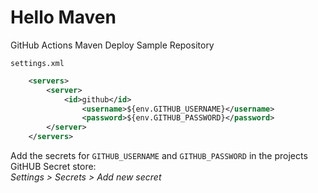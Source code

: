 # Hello Maven

GitHub Actions Maven Deploy Sample Repository

`settings.xml`

```xml
    <servers>
        <server>
            <id>github</id>
                <username>${env.GITHUB_USERNAME}</username> 
                <password>${env.GITHUB_PASSWORD}</password>
        </server>
    </servers>
```

Add the secrets for `GITHUB_USERNAME` and `GITHUB_PASSWORD` in the projects GitHUB Secret store:  
_Settings > Secrets > Add new secret_
